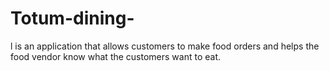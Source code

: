 # Totum-dining-
l is an application that allows customers to make food orders and helps the food vendor know what the customers want to eat.

